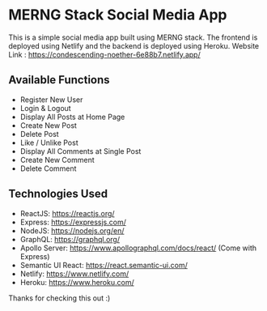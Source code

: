 # MERNG Stack Social Media App

This is a simple social media app built using MERNG stack. 
The frontend is deployed using Netlify and the backend is deployed using Heroku.
Website Link : https://condescending-noether-6e88b7.netlify.app/

## Available Functions
- Register New User
- Login & Logout
- Display All Posts at Home Page
- Create New Post
- Delete Post
- Like / Unlike Post 
- Display All Comments at Single Post
- Create New Comment
- Delete Comment

## Technologies Used
- ReactJS: https://reactjs.org/
- Express: https://expressjs.com/
- NodeJS: https://nodejs.org/en/
- GraphQL: https://graphql.org/
- Apollo Server:  https://www.apollographql.com/docs/react/ (Come with Express)
- Semantic UI React: https://react.semantic-ui.com/
- Netlify: https://www.netlify.com/
- Heroku: https://www.heroku.com/

Thanks for checking this out :)
